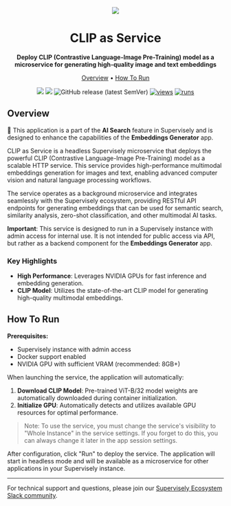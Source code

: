 <div align="center" markdown>

<img src="https://github.com/supervisely-ecosystem/deploy-clip-as-service/releases/download/v0.1.0/poster.jpg">

# CLIP as Service

**Deploy CLIP (Contrastive Language-Image Pre-Training) model as a microservice for generating high-quality image and text embeddings**

<p align="center">
  <a href="#Overview">Overview</a> •
  <a href="#How-To-Run">How To Run</a>
</p>

[![](https://img.shields.io/badge/supervisely-ecosystem-brightgreen)](https://ecosystem.supervisely.com/apps/supervisely-ecosystem/deploy-clip-as-service)
[![](https://img.shields.io/badge/slack-chat-green.svg?logo=slack)](https://supervisely.com/slack)
![GitHub release (latest SemVer)](https://img.shields.io/github/v/release/supervisely-ecosystem/deploy-clip-as-service)
[![views](https://app.supervisely.com/img/badges/views/supervisely-ecosystem/deploy-clip-as-service.png)](https://supervisely.com)
[![runs](https://app.supervisely.com/img/badges/runs/supervisely-ecosystem/deploy-clip-as-service.png)](https://supervisely.com)

</div>

## Overview

🧩 This application is a part of the **AI Search** feature in Supervisely and is designed to enhance the capabilities of the **Embeddings Generator** app.

CLIP as Service is a headless Supervisely microservice that deploys the powerful CLIP (Contrastive Language-Image Pre-Training) model as a scalable HTTP service. This service provides high-performance multimodal embeddings generation for images and text, enabling advanced computer vision and natural language processing workflows.

The service operates as a background microservice and integrates seamlessly with the Supervisely ecosystem, providing RESTful API endpoints for generating embeddings that can be used for semantic search, similarity analysis, zero-shot classification, and other multimodal AI tasks.

**Important**: This service is designed to run in a Supervisely instance with admin access for internal use. It is not intended for public access via API, but rather as a backend component for the **Embeddings Generator** app.

### Key Highlights

- **High Performance**: Leverages NVIDIA GPUs for fast inference and embedding generation.
- **CLIP Model**: Utilizes the state-of-the-art CLIP model for generating high-quality multimodal embeddings.

## How To Run

**Prerequisites:**

- Supervisely instance with admin access
- Docker support enabled
- NVIDIA GPU with sufficient VRAM (recommended: 8GB+)

When launching the service, the application will automatically:

1. **Download CLIP Model**: Pre-trained ViT-B/32 model weights are automatically downloaded during container initialization.
2. **Initialize GPU**: Automatically detects and utilizes available GPU resources for optimal performance.

> Note: To use the service, you must change the service's visibility to "Whole Instance" in the service settings. If you forget to do this, you can always change it later in the app session settings.

After configuration, click "Run" to deploy the service. The application will start in headless mode and will be available as a microservice for other applications in your Supervisely instance.

---

For technical support and questions, please join our [Supervisely Ecosystem Slack community](https://supervisely.com/slack).
